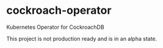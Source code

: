 # cockroach-operator
Kubernetes Operator for CockroachDB

This project is not production ready and is in an alpha state.
